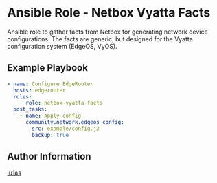 Ansible Role - Netbox Vyatta Facts
=========

Ansible role to gather facts from Netbox for generating network device configurations. The facts are generic, but designed for the Vyatta configuration system (EdgeOS, VyOS).

Example Playbook
----------------

```yaml
- name: Configure EdgeRouter
  hosts: edgerouter
  roles:
    - role: netbox-vyatta-facts
  post_tasks:
    - name: Apply config
      community.network.edgeos_config:
        src: example/config.j2
        backup: true
```

Author Information
------------------

[lu1as](https://github.com/lu1as)
